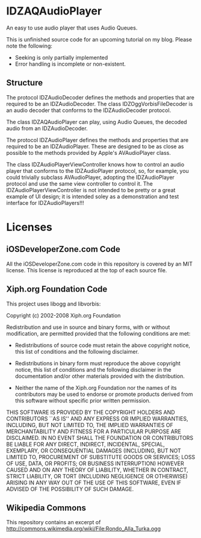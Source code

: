 IDZAQAudioPlayer
================

An easy to use audio player that uses Audio Queues.

This is unfinished source code for an upcoming tutorial on my blog. Please note the following:
* Seeking is only partially implemented
* Error handling is incomplete or non-existent.

Structure
---------

The protocol IDZAudioDecoder defines the methods and properties that are required to be an IDZAudioDecoder.
The class IDZOggVorbisFileDecoder is an audio decoder that conforms to the IDZAudioDecoder protocol. 

The class IDZAQAudioPlayer can play, using Audio Queues, the decoded audio from an IDZAudioDecoder.

The protocol IDZAudioPlayer defines the methods and properties that are required to be an IDZAudioPlayer. These are
designed to be as close as possible to the methods provided by Apple's AVAudioPlayer class.

The class IDZAudioPlayerViewController knows how to control an audio player that conforms to the IDZAudioPlayer protocol,
so, for example, you could trivially subclass AVAudioPlayer, adopting the IDZAudioPlayer protocol and use the same view
controller to control it. The IDZAudioPlayerViewController is not intended to be pretty or a great example of UI design; 
it is intended soley as a demonstration and test interface for IDZAudioPlayers!!!

Licenses
========

iOSDeveloperZone.com Code
-------------------------

All the iOSDeveloperZone.com code in this repository is covered by an MIT license. This license is reproduced at the top of each source file.


Xiph.org Foundation Code
------------------------

This project uses libogg and libvorbis:

Copyright (c) 2002-2008 Xiph.org Foundation

Redistribution and use in source and binary forms, with or without
modification, are permitted provided that the following conditions
are met:

- Redistributions of source code must retain the above copyright
notice, this list of conditions and the following disclaimer.

- Redistributions in binary form must reproduce the above copyright
notice, this list of conditions and the following disclaimer in the
documentation and/or other materials provided with the distribution.

- Neither the name of the Xiph.org Foundation nor the names of its
contributors may be used to endorse or promote products derived from
this software without specific prior written permission.

THIS SOFTWARE IS PROVIDED BY THE COPYRIGHT HOLDERS AND CONTRIBUTORS
``AS IS'' AND ANY EXPRESS OR IMPLIED WARRANTIES, INCLUDING, BUT NOT
LIMITED TO, THE IMPLIED WARRANTIES OF MERCHANTABILITY AND FITNESS FOR
A PARTICULAR PURPOSE ARE DISCLAIMED.  IN NO EVENT SHALL THE FOUNDATION
OR CONTRIBUTORS BE LIABLE FOR ANY DIRECT, INDIRECT, INCIDENTAL,
SPECIAL, EXEMPLARY, OR CONSEQUENTIAL DAMAGES (INCLUDING, BUT NOT
LIMITED TO, PROCUREMENT OF SUBSTITUTE GOODS OR SERVICES; LOSS OF USE,
DATA, OR PROFITS; OR BUSINESS INTERRUPTION) HOWEVER CAUSED AND ON ANY
THEORY OF LIABILITY, WHETHER IN CONTRACT, STRICT LIABILITY, OR TORT
(INCLUDING NEGLIGENCE OR OTHERWISE) ARISING IN ANY WAY OUT OF THE USE
OF THIS SOFTWARE, EVEN IF ADVISED OF THE POSSIBILITY OF SUCH DAMAGE.

Wikipedia Commons
-----------------

This repository contains an excerpt of http://commons.wikimedia.org/wiki/File:Rondo_Alla_Turka.ogg


